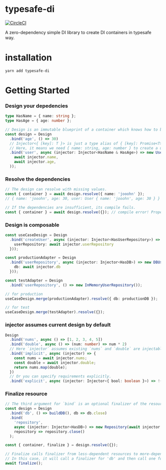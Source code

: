 # typesafe-di

[![CircleCI](https://circleci.com/gh/m3dev/typesafe-di.svg?style=svg)](https://circleci.com/gh/m3dev/typesafe-di)

A zero-dependency simple DI library to create DI containers in typesafe way.

# installation

```
yarn add typesafe-di
```

# Getting Started

### Design your depedencies

```typescript
type HasName = { name: string };
type HasAge = { age: number };

// Design is an immutable blueprint of a container which knows how to build each item.
const design = Design
  .bind('age', () => 30)
  // Injector<{ [key]: T }> is just a type alias of { [key]: Promise<T> }.
  // Here, it means we need { name: string, age: number } to create a user.
  .bind('user', async (injector: Injector<HasName & HasAge>) => new User(
    await injector.name,
    await injector.age,
  ));
```

### Resolve the dependencies

```typescript
// The design can resolve with missing values.
const { container } = await design.resolve({ name: 'jooohn' });
// { name: 'jooohn', age: 30, user: User { name: 'jooohn', age: 30 } }

// If the dependencies are insufficient, its compile fails.
const { container } = await design.resolve({}); // compile error! Property 'name' is missing in type {}
```

### Design is composable

```typescript
const useCaseDesign = Design
  .bind('createUser', async (injector: Injector<HasUserRepository>) => new CreateUser({
    userRepository: await injector.userRepository
  }));

const productionAdapter = Design
  .bind('userRepository', async (injector: Injector<HasDB>) => new DBUserRepository({
    db: await injector.db
  }));

const testAdapter = Design
  .bind('userRepository', () => new InMemoryUserRepository());

// for production
useCaseDesign.merge(productionAdapter).resolve({ db: productionDB });

// for test
useCaseDesign.merge(testAdapter).resolve({});
```

### injector assumes current design by default

```typescript
Design
  .bind('nums', async () => [1, 2, 3, 4, 5])
  .bind('double', async () => (num: number) => num * 2)
  // Here `injector` assumes existing `nums` and `double` are injectable by default.
  .bind('implicit', async (injector) => {
    const nums = await injector.nums;
    const double = await injector.double;
    return nums.map(double);
  })
  // Or you can specify requirements explicitly.
  .bind('explicit', async (injector: Injector<{ bool: boolean }>) => !(await injector.bool));
```

### Finalize resource

```typescript
// The third argument for `bind` is an optional finalizer of the resource.
const design = Design
  .bind('db', () => buildDB(), db => db.close)
  .bind(
    'repository',
    async (injector: Injector<HasDB>) => new Repository(await injector.db),
    repository => repository.close()
  );

const { container, finalize } = design.resolve({});

// Finalize calls finalizer from less-dependent resources to more-dependent resources.
// In this case, it will call a finalizer for 'db' and then call one for 'repository'.
await finalize();
```
